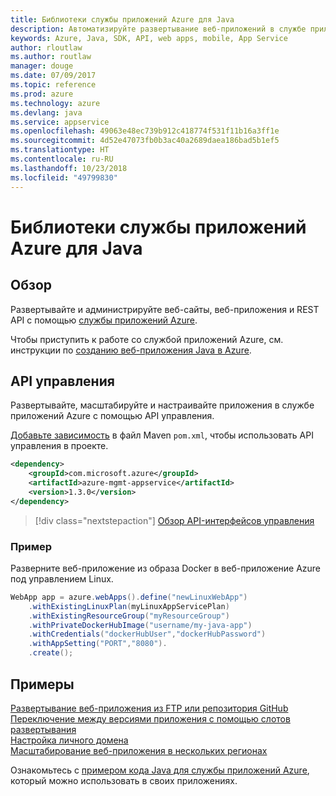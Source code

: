 ```yaml
---
title: Библиотеки службы приложений Azure для Java
description: Автоматизируйте развертывание веб-приложений в службе приложений Azure с помощью API-интерфейсов управления Azure.
keywords: Azure, Java, SDK, API, web apps, mobile, App Service
author: rloutlaw
ms.author: routlaw
manager: douge
ms.date: 07/09/2017
ms.topic: reference
ms.prod: azure
ms.technology: azure
ms.devlang: java
ms.service: appservice
ms.openlocfilehash: 49063e48ec739b912c418774f531f11b16a3ff1e
ms.sourcegitcommit: 4d52e47073fb0b3ac40a2689daea186bad5b1ef5
ms.translationtype: HT
ms.contentlocale: ru-RU
ms.lasthandoff: 10/23/2018
ms.locfileid: "49799830"
---
```

# <a name="azure-app-service-libraries-for-java"></a>Библиотеки службы приложений Azure для Java

## <a name="overview"></a>Обзор

Развертывайте и администрируйте веб-сайты, веб-приложения и REST API с помощью [службы приложений Azure](/azure/app-service).

Чтобы приступить к работе со службой приложений Azure, см. инструкции по [созданию веб-приложения Java в Azure](/azure/app-service-web/app-service-web-get-started-java).

## <a name="management-api"></a>API управления

Развертывайте, масштабируйте и настраивайте приложения в службе приложений Azure с помощью API управления.

[Добавьте зависимость](https://maven.apache.org/guides/getting-started/index.html#How_do_I_use_external_dependencies) в файл Maven `pom.xml`, чтобы использовать API управления в проекте.

```XML
<dependency>
    <groupId>com.microsoft.azure</groupId>
    <artifactId>azure-mgmt-appservice</artifactId>
    <version>1.3.0</version>
</dependency>
```   

> [!div class="nextstepaction"]
> [Обзор API-интерфейсов управления](/java/api/overview/azure/appservice/management)

### <a name="example"></a>Пример

Разверните веб-приложение из образа Docker в веб-приложение Azure под управлением Linux.

```java
WebApp app = azure.webApps().define("newLinuxWebApp")
    .withExistingLinuxPlan(myLinuxAppServicePlan)
    .withExistingResourceGroup("myResourceGroup")
    .withPrivateDockerHubImage("username/my-java-app")
    .withCredentials("dockerHubUser","dockerHubPassword")
    .withAppSetting("PORT","8080").
    .create();
```

## <a name="samples"></a>Примеры

[Развертывание веб-приложения из FTP или репозитория GitHub][1]  
[Переключение между версиями приложения с помощью слотов развертывания][2]  
[Настройка личного домена][3]   
[Масштабирование веб-приложения в нескольких регионах][4]   

Ознакомьтесь с [примером кода Java для службы приложений Azure](https://azure.microsoft.com/resources/samples/?platform=java&term=appservice), который можно использовать в своих приложениях.

[1]: ../docs-ref-conceptual/java-sdk-configure-webapp-sources.md
[2]: https://azure.microsoft.com/resources/samples/app-service-java-manage-staging-and-production-slots-for-web-apps/
[3]: https://azure.microsoft.com/resources/samples/app-service-java-manage-web-apps-with-custom-domains/
[4]: https://azure.microsoft.com/resources/samples/app-service-java-scale-web-apps-on-linux/
